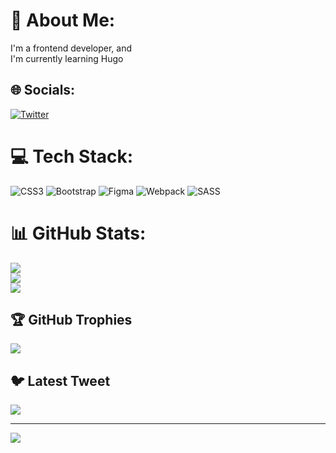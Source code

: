 # 💫 About Me:
I'm a frontend developer, and<br>I'm currently learning Hugo<br>


## 🌐 Socials:
[![Twitter](https://img.shields.io/badge/Twitter-%231DA1F2.svg?logo=Twitter&logoColor=white)](https://twitter.com/WebDevAbdullah) 

# 💻 Tech Stack:
![CSS3](https://img.shields.io/badge/css3-%231572B6.svg?style=for-the-badge&logo=css3&logoColor=white) ![Bootstrap](https://img.shields.io/badge/bootstrap-%23563D7C.svg?style=for-the-badge&logo=bootstrap&logoColor=white) 	![Figma](https://img.shields.io/badge/figma-%23F24E1E.svg?style=for-the-badge&logo=figma&logoColor=white) ![Webpack](https://img.shields.io/badge/webpack-%238DD6F9.svg?style=for-the-badge&logo=webpack&logoColor=black) ![SASS](https://img.shields.io/badge/SASS-hotpink.svg?style=for-the-badge&logo=SASS&logoColor=white)
# 📊 GitHub Stats:
![](https://github-readme-stats.vercel.app/api?username=WebDevAbdullah&theme=react&hide_border=false&include_all_commits=false&count_private=false)<br/>
![](https://github-readme-streak-stats.herokuapp.com/?user=WebDevAbdullah&theme=react&hide_border=false)<br/>
![](https://github-readme-stats.vercel.app/api/top-langs/?username=WebDevAbdullah&theme=react&hide_border=false&include_all_commits=false&count_private=false&layout=compact)

## 🏆 GitHub Trophies
![](https://github-profile-trophy.vercel.app/?username=WebDevAbdullah&theme=radical&no-frame=false&no-bg=true&margin-w=4)

## 🐦 Latest Tweet
[![](https://gtce.itsvg.in/api?username=WebDevAbdullah)](https://github.com/VishwaGauravIn/github-twitter-card-embed)

---
[![](https://visitcount.itsvg.in/api?id=WebDevAbdullah&icon=0&color=0)](https://visitcount.itsvg.in)

<!-- Proudly created with GPRM ( https://gprm.itsvg.in ) -->

